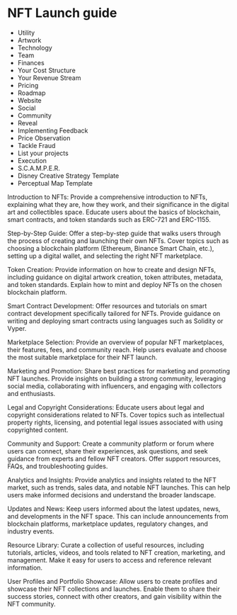 # NFT Launch guide
- Utility
- Artwork
- Technology
- Team
- Finances
- Your Cost Structure
- Your Revenue Stream
- Pricing
- Roadmap
- Website
- Social
- Community
- Reveal
- Implementing Feedback
- Price Observation
- Tackle Fraud
- List your projects
- Execution	
- S.C.A.M.P.E.R.
- Disney Creative Strategy Template
- Perceptual Map Template

Introduction to NFTs: Provide a comprehensive introduction to NFTs, explaining what they are, how they work, and their significance in the digital art and collectibles space. Educate users about the basics of blockchain, smart contracts, and token standards such as ERC-721 and ERC-1155.

Step-by-Step Guide: Offer a step-by-step guide that walks users through the process of creating and launching their own NFTs. Cover topics such as choosing a blockchain platform (Ethereum, Binance Smart Chain, etc.), setting up a digital wallet, and selecting the right NFT marketplace.

Token Creation: Provide information on how to create and design NFTs, including guidance on digital artwork creation, token attributes, metadata, and token standards. Explain how to mint and deploy NFTs on the chosen blockchain platform.

Smart Contract Development: Offer resources and tutorials on smart contract development specifically tailored for NFTs. Provide guidance on writing and deploying smart contracts using languages such as Solidity or Vyper.

Marketplace Selection: Provide an overview of popular NFT marketplaces, their features, fees, and community reach. Help users evaluate and choose the most suitable marketplace for their NFT launch.

Marketing and Promotion: Share best practices for marketing and promoting NFT launches. Provide insights on building a strong community, leveraging social media, collaborating with influencers, and engaging with collectors and enthusiasts.

Legal and Copyright Considerations: Educate users about legal and copyright considerations related to NFTs. Cover topics such as intellectual property rights, licensing, and potential legal issues associated with using copyrighted content.

Community and Support: Create a community platform or forum where users can connect, share their experiences, ask questions, and seek guidance from experts and fellow NFT creators. Offer support resources, FAQs, and troubleshooting guides.

Analytics and Insights: Provide analytics and insights related to the NFT market, such as trends, sales data, and notable NFT launches. This can help users make informed decisions and understand the broader landscape.

Updates and News: Keep users informed about the latest updates, news, and developments in the NFT space. This can include announcements from blockchain platforms, marketplace updates, regulatory changes, and industry events.

Resource Library: Curate a collection of useful resources, including tutorials, articles, videos, and tools related to NFT creation, marketing, and management. Make it easy for users to access and reference relevant information.

User Profiles and Portfolio Showcase: Allow users to create profiles and showcase their NFT collections and launches. Enable them to share their success stories, connect with other creators, and gain visibility within the NFT community.
